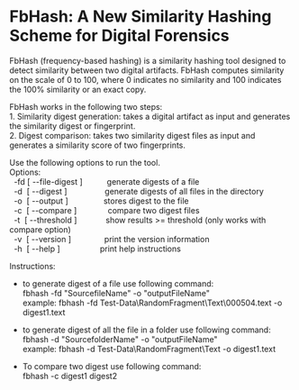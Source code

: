 # FbHash: A New Similarity Hashing Scheme for Digital Forensics
FbHash (frequency-based hashing) is a similarity hashing tool designed to detect similarity between two digital artifacts.  FbHash computes similarity on the scale of 0 to 100, where 0 indicates no similarity and 100 indicates the 100% similarity or an exact copy.<br />

FbHash works in the following two steps:<br />
		1. Similarity digest generation:  takes a digital artifact as input and generates the similarity digest or fingerprint.<br />
		2. Digest comparison:  takes two similarity digest files as input and generates a similarity score of two fingerprints.<br />

Use the following options to run the tool.<br />
Options:<br />
  -fd [ --file-digest ]           generate digests of a file<br />
  -d  [ --digest ]                 generate digests of all files in the directory<br />
  -o  [ --output ]                stores digest to the file<br />
  -c  [ --compare ]              compare two digest files<br />
  -t  [ --threshold ]             show results >= threshold (only works with compare option)<br />
  -v  [ --version ]               print the version information<br />
  -h  [ --help ]                  print help instructions<br />
  
  
  Instructions:<br />
  - to generate digest of a file use following command:<br />
  fbhash -fd "SourcefileName" -o "outputFileName"<br />
  example: fbhash -fd Test-Data\RandomFragment\Text\000504.text -o digest1.text<br />
    
  - to generate digest of all the file in a folder use following command:<br />
  fbhash -d "SourcefolderName" -o "outputFileName"<br />
  example: fbhash -d Test-Data\RandomFragment\Text -o digest1.text<br />
  
  - To compare two digest use following command:<br />
  fbhash -c digest1 digest2<br />
